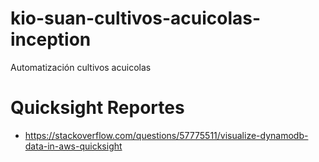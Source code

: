 # kio-suan-cultivos-acuicolas-inception
Automatización cultivos acuicolas



# Quicksight Reportes 

- https://stackoverflow.com/questions/57775511/visualize-dynamodb-data-in-aws-quicksight

